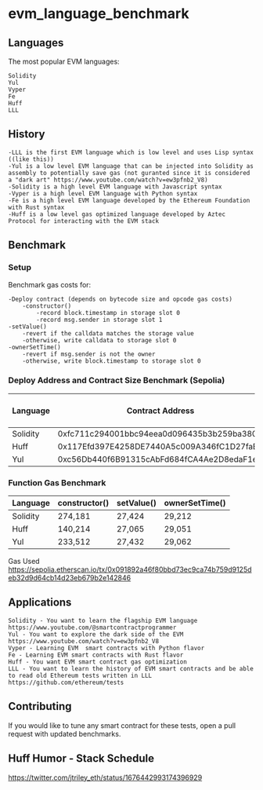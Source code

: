 # evm_language_benchmark

## Languages

The most popular EVM languages:
```
Solidity
Yul
Vyper
Fe
Huff
LLL
```

## History
```
-LLL is the first EVM language which is low level and uses Lisp syntax ((like this))
-Yul is a low level EVM language that can be injected into Solidity as assembly to potentially save gas (not guranted since it is considered a "dark art" https://www.youtube.com/watch?v=ew3pfnb2_V8)
-Solidity is a high level EVM language with Javascript syntax
-Vyper is a high level EVM language with Python syntax
-Fe is a high level EVM language developed by the Ethereum Foundation with Rust syntax
-Huff is a low level gas optimized language developed by Aztec Protocol for interacting with the EVM stack 
```
## Benchmark 

### Setup

Benchmark gas costs for:

```
-Deploy contract (depends on bytecode size and opcode gas costs)
    -constructor()
        -record block.timestamp in storage slot 0
        -record msg.sender in storage slot 1
-setValue() 
    -revert if the calldata matches the storage value
    -otherwise, write calldata to storage slot 0
-ownerSetTime() 
    -revert if msg.sender is not the owner
    -otherwise, write block.timestamp to storage slot 0
```

### Deploy Address and Contract Size Benchmark (Sepolia)

| Language      | Contract Address                            | Contract Size (bytes)| 
| ------------- | ------------------------------------------  | -------------------- | 
| Solidity      | 0xfc711c294001bbc94eea0d096435b3b259ba3801  | 402                  | 
| Huff          | 0x117Efd397E4258DE7440A5c009A346fC1D27faBB  | 1,840                | 
| Yul           | 0xc56Db440f6B91315cAbFd684fCA4Ae2D8edaF1ec  | 1,340                |

### Function Gas Benchmark 


| Language      | constructor() | setValue() | ownerSetTime() |
| ------------- | ------------- | ---------- | -------------- |
| Solidity      | 274,181       | 27,424     | 29,212         |
| Huff          | 140,214       | 27,065     | 29,051         |
| Yul           | 233,512       | 27,432     | 29,062         |

Gas Used
https://sepolia.etherscan.io/tx/0x091892a46f80bbd73ec9ca74b759d9125deb32d9d64cb14d23eb679b2e142846

## Applications

```
Solidity - You want to learn the flagship EVM language https://www.youtube.com/@smartcontractprogrammer
Yul - You want to explore the dark side of the EVM https://www.youtube.com/watch?v=ew3pfnb2_V8
Vyper - Learning EVM  smart contracts with Python flavor
Fe - Learning EVM smart contracts with Rust flavor
Huff - You want EVM smart contract gas optimization 
LLL - You want to learn the history of EVM smart contracts and be able to read old Ethereum tests written in LLL https://github.com/ethereum/tests
```

## Contributing

If you would like to tune any smart contract for these tests, 
open a pull request with updated benchmarks.

## Huff Humor - Stack Schedule 

https://twitter.com/jtriley_eth/status/1676442993174396929